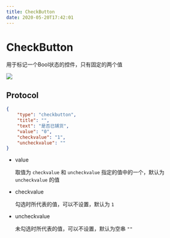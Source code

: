 ```yaml
---
title: CheckButton
date: 2020-05-20T17:42:01
---
```


# CheckButton

用于标记一个Bool状态的控件，只有固定的两个值

![](http://apaas.wxchina.com:8881/wp-content/uploads/checkbutton.png)

## Protocol

```json
{
    "type": "checkbutton",
    "title": "",
    "text": "是否已铺货",
    "value": "0",
    "checkvalue": "1",
    "uncheckvalue": ""
}
```

* value

  取值为 `checkvalue` 和 `uncheckvalue` 指定的值中的一个，默认为 `uncheckvalue` 的值

* checkvalue

  勾选时所代表的值，可以不设置，默认为 `1`

* uncheckvalue

  未勾选时所代表的值，可以不设置，默认为空串 `""`